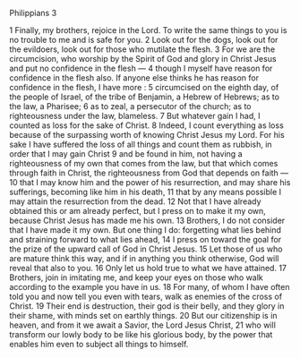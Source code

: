 Philippians 3

1	Finally, my brothers, rejoice in the Lord. To write the same things to you is no trouble to me and is safe for you.
2	Look out for the dogs, look out for the evildoers, look out for those who mutilate the flesh.
3	For we are the circumcision, who worship by the Spirit of God and glory in Christ Jesus and put no confidence in the flesh —
4	though I myself have reason for confidence in the flesh also. If anyone else thinks he has reason for confidence in the flesh, I have more :
5	circumcised on the eighth day, of the people of Israel, of the tribe of Benjamin, a Hebrew of Hebrews; as to the law, a Pharisee;
6	as to zeal, a persecutor of the church; as to righteousness under the law, blameless.
7	But whatever gain I had, I counted as loss for the sake of Christ.
8	Indeed, I count everything as loss because of the surpassing worth of knowing Christ Jesus my Lord. For his sake I have suffered the loss of all things and count them as rubbish, in order that I may gain Christ
9	and be found in him, not having a righteousness of my own that comes from the law, but that which comes through faith in Christ, the righteousness from God that depends on faith —
10	that I may know him and the power of his resurrection, and may share his sufferings, becoming like him in his death,
11	that by any means possible I may attain the resurrection from the dead.
12	Not that I have already obtained this or am already perfect, but I press on to make it my own, because Christ Jesus has made me his own.
13	Brothers, I do not consider that I have made it my own. But one thing I do: forgetting what lies behind and straining forward to what lies ahead,
14	I press on toward the goal for the prize of the upward call of God in Christ Jesus.
15	Let those of us who are mature think this way, and if in anything you think otherwise, God will reveal that also to you.
16	Only let us hold true to what we have attained.
17	Brothers, join in imitating me, and keep your eyes on those who walk according to the example you have in us.
18	For many, of whom I have often told you and now tell you even with tears, walk as enemies of the cross of Christ.
19	Their end is destruction, their god is their belly, and they glory in their shame, with minds set on earthly things.
20	But our citizenship is in heaven, and from it we await a Savior, the Lord Jesus Christ,
21	who will transform our lowly body to be like his glorious body, by the power that enables him even to subject all things to himself.


